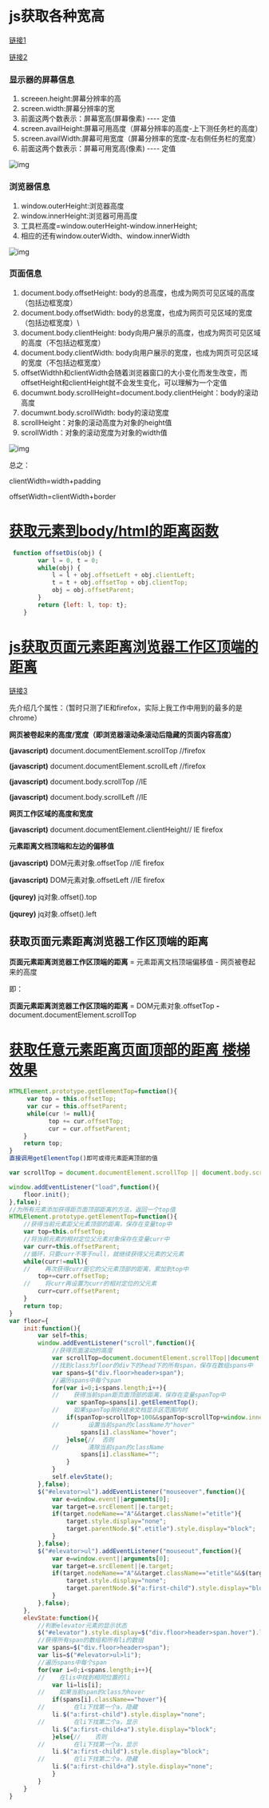 # js获取各种宽高	

[链接1](https://blog.csdn.net/qq_15626693/article/details/54618276)

[链接2](https://www.cnblogs.com/iflygofy/p/5209725.html)

### **显示器的屏幕信息**

1. screeen.height:屏幕分辨率的高
2. screen.width:屏幕分辨率的宽
3. 前面这两个数表示：屏幕宽高(屏幕像素) ---- 定值
4. screen.availHeight:屏幕可用高度（屏幕分辨率的高度-上下测任务栏的高度）
5. screen.availWidth:屏幕可用宽度（屏幕分辨率的宽度-左右侧任务栏的宽度）
6. 前面这两个数表示：屏幕可用宽高(像素) ---- 定值

![img](https://raw.githubusercontent.com/loveagri/note/master/ud-img/20170119173647334.png)

### **浏览器信息**

1. window.outerHeight:浏览器高度
2. window.innerHeight:浏览器可用高度
3. 工具栏高度=window.outerHeight-window.innerHeight;
4. 相应的还有window.outerWidth、window.innerWidth

![img](https://raw.githubusercontent.com/loveagri/note/master/ud-img/20170119175053609.png)

### **页面信息**

1. document.body.offsetHeight: body的总高度，也成为网页可见区域的高度（包括边框宽度）
2. document.body.offsetWidth: body的总宽度，也成为网页可见区域的宽度（包括边框宽度）\
3. document.body.clientHeight: body向用户展示的高度，也成为网页可见区域的高度（不包括边框宽度）
4. document.body.clientWidth: body向用户展示的宽度，也成为网页可见区域的宽度（不包括边框宽度）
5. offsetWidthh和clientWidth会随着浏览器窗口的大小变化而发生改变，而offsetHeight和clientHeight就不会发生变化，可以理解为一个定值
6. documwnt.body.scrollHeight=document.body.clientHeight：body的滚动高度
7. documwnt.body.scrollWidth: body的滚动宽度
8. scrollHeight：对象的滚动高度为对象的height值
9. scrollWidth：对象的滚动宽度为对象的width值

![img](https://raw.githubusercontent.com/loveagri/note/master/ud-img/20170119180615096.png)

总之：

clientWidth=width+padding

offsetWidth=clientWidth+border

# [获取元素到body/html的距离函数](https://www.cnblogs.com/handsomehan/p/5858974.html)

```js
 function offsetDis(obj) {
        var l = 0, t = 0;
        while(obj) {
            l = l + obj.offsetLeft + obj.clientLeft;
            t = t + obj.offsetTop + obj.clientTop;
            obj = obj.offsetParent;
        }
        return {left: l, top: t};
    }
```







# [js获取页面元素距离浏览器工作区顶端的距离](https://www.cnblogs.com/fnz0/p/5510758.html)

[链接3](https://www.cnblogs.com/fnz0/p/5510758.html)

先介绍几个属性：（暂时只测了IE和firefox，实际上我工作中用到的最多的是chrome）

 **网页被卷起来的高度/宽度（即浏览器滚动条滚动后隐藏的页面内容高度）**

**(javascript)**        document.documentElement.scrollTop //firefox

**(javascript)**        document.documentElement.scrollLeft //firefox

**(javascript)**        document.body.scrollTop //IE

**(javascript)**        document.body.scrollLeft //IE

 **网页工作区域的高度和宽度**  

**(javascript)**       document.documentElement.clientHeight// IE firefox       

 **元素距离文档顶端和左边的偏移值**  

**(javascript)**        DOM元素对象.offsetTop //IE firefox

**(javascript)**        DOM元素对象.offsetLeft //IE firefox

**(jqurey)**             jq对象.offset().top

**(jqurey)**             jq对象.offset().left

## 获取页面元素距离浏览器工作区顶端的距离

 **页面元素距离浏览器工作区顶端的距离**  =  元素距离文档顶端偏移值  -   网页被卷起来的高度  

即：

 **页面元素距离浏览器工作区顶端的距离** =  DOM元素对象.offsetTop  **-**  document.documentElement.scrollTop 

# [获取任意元素距离页面顶部的距离 楼梯效果](https://www.cnblogs.com/ws-zhangbo/p/5806703.html)

```js
HTMLElement.prototype.getElementTop=function(){
     var top = this.offsetTop;
     var cur = this.offsetParent;
     while(cur != null){
           top += cur.offsetTop;
           cur = cur.offsetParent;
    }
    return top;      
}
直接调用getElementTop()即可或得元素距离顶部的值

var scrollTop = document.documentElement.scrollTop || document.body.scrollTop;

```

```js
window.addEventListener("load",function(){
    floor.init();
},false);
//为所有元素添加获得距页面顶部距离的方法，返回一个top值
HTMLElement.prototype.getElementTop=function(){
    //获得当前元素距父元素顶部的距离，保存在变量top中
    var top=this.offsetTop;
    //将当前元素的相对定位父元素对象保存在变量curr中
    var curr=this.offsetParent;
    //循环，只要curr不等于null，就继续获得父元素的父元素
    while(curr!=null){
    //    再次获得curr距它的父元素顶部的距离，累加到top中
        top+=curr.offsetTop;
    //    将curr再设置为curr的相对定位的父元素
        curr=curr.offsetParent;
    }
    return top;
}
var floor={
    init:function(){
        var self=this;
        window.addEventListener("scroll",function(){
            //获得页面滚动的高度
            var scrollTop=document.documentElement.scrollTop||document.body.scrollTop;
            //找到class为floor的div下的head下的所有span，保存在数组spans中
            var spans=$("div.floor>header>span");
            //遍历spans中每个span
            for(var i=0;i<spans.length;i++){
            //    获得当前span距页面顶部的距离，保存在变量spanTop中
                var spanTop=spans[i].getElementTop();
            //    如果spanTop刚好结余文档显示区范围内时
                if(spanTop>scrollTop+100&&spanTop<scrollTop+window.innerHeight-100){
            //        设置当前span的className为"hover"
                    spans[i].className="hover";
                }else{//  否则
            //        清除当前span的className
                    spans[i].className="";
                }
            }
            self.elevState();
        },false);
        $("#elevator>ul").addEventListener("mouseover",function(){
            var e=window.event||arguments[0];
            var target=e.srcElement||e.target;
            if(target.nodeName=="A"&&target.className!="etitle"){
                target.style.display="none";
                target.parentNode.$(".etitle").style.display="block";
            }
        },false);
        $("#elevator>ul").addEventListener("mouseout",function(){
            var e=window.event||arguments[0];
            var target=e.srcElement||e.target;
            if(target.nodeName=="A"&&target.className=="etitle"&&$(target.href.slice(-3)+">header>span").className!="hover"){
                target.style.display="none";
                target.parentNode.$("a:first-child").style.display="block";
            }
        },false);
    },
    elevState:function(){
        //判断elevator元素的显示状态
        $("#elevator").style.display=$("div.floor>header>span.hover").length!=0?"block":"none";
        //获得所有span的数组和所有li的数组
        var spans=$("div.floor>header>span");
        var lis=$("#elevator>ul>li");
        //遍历spans中每个span
        for(var i=0;i<spans.length;i++){
        //    在lis中找到相同位置的li
            var li=lis[i];
        //    如果当前span的class为hover
            if(spans[i].className=="hover"){
        //        在li下找第一个a，隐藏
            li.$("a:first-child").style.display="none";
        //        在li下找第二个a，显示
            li.$("a:first-child+a").style.display="block";
            }else{//    否则
        //        在li下找第一个a，显示
            li.$("a:first-child").style.display="block";
        //        在li下找第二个a，隐藏
            li.$("a:first-child+a").style.display="none";
            }
        }
    }
}
```







